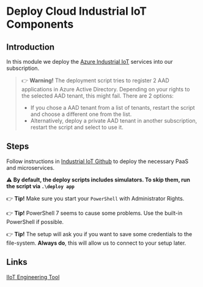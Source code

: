 # Deploy Cloud Industrial IoT Components

## Introduction

In this module we deploy the [Azure Industrial IoT](https://github.com/Azure/Industrial-IoT) services into our subscription.

> 👉 **Warning!** The deployment script tries to register 2 AAD applications in Azure Active Directory. Depending on your rights to the selected AAD tenant, this might fail. There are 2 options:
> * If you chose a AAD tenant from a list of tenants, restart the script and choose a different one from the list.
> * Alternatively, deploy a private AAD tenant in another subscription, restart the script and select to use it.

## Steps

Follow instructions in [Industrial IoT Github](https://github.com/Azure/Industrial-IoT/blob/master/docs/deploy/howto-deploy-all-in-one.md) to deploy the necessary PaaS and microservices.

⚠ **By default, the deploy scripts includes simulators. To skip them, run the script via `.\deploy app`**

👉 **Tip!** Make sure you start your `PowerShell` with Administrator Rights.

👉 **Tip!** PowerShell 7 seems to cause some problems. Use the built-in PowerShell if possible.

👉 **Tip!** The setup will ask you if you want to save some credentials to the file-system. **Always do**, this will allow us to connect to your setup later.

## Links
[IIoT Engineering Tool](https://github.com/dacolgit/IIot-EngTool)

